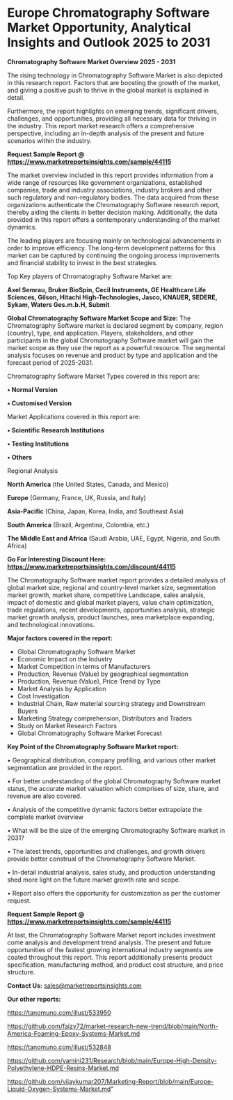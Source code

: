 # Europe Chromatography Software Market Opportunity, Analytical Insights and Outlook 2025 to 2031

<Strong> Chromatography Software Market Overview 2025 - 2031</strong>

The rising technology in Chromatography Software Market is also depicted in this research report. Factors that are boosting the growth of the market, and giving a positive push to thrive in the global market is explained in detail.

Furthermore, the report highlights on emerging trends, significant drivers, challenges, and opportunities, providing all necessary data for thriving in the industry. This report market research offers a comprehensive perspective, including an in-depth analysis of the present and future scenarios within the industry.

<strong>Request Sample Report @ <a href=https://www.marketreportsinsights.com/sample/44115>https://www.marketreportsinsights.com/sample/44115</a></strong>

The market overview included in this report provides information from a wide range of resources like government organizations, established companies, trade and industry associations, industry brokers and other such regulatory and non-regulatory bodies. The data acquired from these organizations authenticate the Chromatography Software research report, thereby aiding the clients in better decision making. Additionally, the data provided in this report offers a contemporary understanding of the market dynamics.

The leading players are focusing mainly on technological advancements in order to improve efficiency. The long-term development patterns for this market can be captured by continuing the ongoing process improvements and financial stability to invest in the best strategies.

Top Key players of Chromatography Software Market are:

<strong>Axel Semrau, Bruker BioSpin, Cecil Instruments, GE Healthcare Life Sciences, Gilson, Hitachi High-Technologies, Jasco, KNAUER, SEDERE, Sykam, Waters Ges.m.b.H, Submit</strong>

<strong><b>Global Chromatography Software Market Scope and Size:</b></strong>
The Chromatography Software market is declared segment by company, region (country), type, and application. Players, stakeholders, and other participants in the global Chromatography Software market will gain the market scope as they use the report as a powerful resource. The segmental analysis focuses on revenue and product by type and application and the forecast period of 2025-2031.

Chromatography Software Market Types covered in this report are:

<strong>•  Normal Version

•  Customised Version</strong>

Market Applications covered in this report are:

<strong>•  Scientific Research Institutions

•  Testing Institutions

•  Others</strong> 

Regional Analysis

<strong>North America</strong> (the United States, Canada, and Mexico)

<strong>Europe</strong> (Germany, France, UK, Russia, and Italy)

<strong>Asia-Pacific</strong> (China, Japan, Korea, India, and Southeast Asia)

<strong>South America</strong> (Brazil, Argentina, Colombia, etc.)

<strong>The Middle East and Africa</strong> (Saudi Arabia, UAE, Egypt, Nigeria, and South Africa)

<strong>Go For Interesting Discount Here: <a href=https://www.marketreportsinsights.com/discount/44115>https://www.marketreportsinsights.com/discount/44115</a></strong>

The Chromatography Software market report provides a detailed analysis of global market size, regional and country-level market size, segmentation market growth, market share, competitive Landscape, sales analysis, impact of domestic and global market players, value chain optimization, trade regulations, recent developments, opportunities analysis, strategic market growth analysis, product launches, area marketplace expanding, and technological innovations.

<strong><b>Major factors covered in the report:</b></strong>
<ul>
  <li>Global Chromatography Software Market </li>
  <li>Economic Impact on the Industry</li>
  <li>Market Competition in terms of Manufacturers</li>
  <li>Production, Revenue (Value) by geographical segmentation</li>
  <li>Production, Revenue (Value), Price Trend by Type</li>
  <li>Market Analysis by Application</li>
  <li>Cost Investigation</li>
  <li>Industrial Chain, Raw material sourcing strategy and Downstream Buyers</li>
  <li>Marketing Strategy comprehension, Distributors and Traders</li>
  <li>Study on Market Research Factors</li>
  <li>Global Chromatography Software Market Forecast</li>
</ul>

<strong><b>Key Point of the Chromatography Software Market report:</b></strong>

• Geographical distribution, company profiling, and various other market segmentation are provided in the report.

• For better understanding of the global Chromatography Software market status, the accurate market valuation which comprises of size, share, and revenue are also covered.

• Analysis of the competitive dynamic factors better extrapolate the complete market overview

• What will be the size of the emerging Chromatography Software market in 2031?

• The latest trends, opportunities and challenges, and growth drivers provide better construal of the Chromatography Software Market.

• In-detail industrial analysis, sales study, and production understanding shed more light on the future market growth rate and scope.

• Report also offers the opportunity for customization as per the customer request.

<strong>Request Sample Report @ <a href=https://www.marketreportsinsights.com/sample/44115>https://www.marketreportsinsights.com/sample/44115</a></strong>

At last, the Chromatography Software Market report includes investment come analysis and development trend analysis. The present and future opportunities of the fastest growing international industry segments are coated throughout this report. This report additionally presents product specification, manufacturing method, and product cost structure, and price structure.

<strong>Contact Us:</strong>
sales@marketreportsinsights.com

<strong>Our other reports:</strong>

<a href=https://tanomuno.com/illust/533950>https://tanomuno.com/illust/533950</a>

<a href=https://github.com/faizy72/market-research-new-trend/blob/main/North-America-Foaming-Epoxy-Systems-Market.md>https://github.com/faizy72/market-research-new-trend/blob/main/North-America-Foaming-Epoxy-Systems-Market.md</a>

<a href=https://tanomuno.com/illust/532848>https://tanomuno.com/illust/532848</a>

<a href=https://github.com/yamini231/Research/blob/main/Europe-High-Density-Polyethylene-HDPE-Resins-Market.md>https://github.com/yamini231/Research/blob/main/Europe-High-Density-Polyethylene-HDPE-Resins-Market.md</a>

<a href=https://github.com/vijaykumar207/Marketing-Report/blob/main/Europe-Liquid-Oxygen-Systems-Market.md>https://github.com/vijaykumar207/Marketing-Report/blob/main/Europe-Liquid-Oxygen-Systems-Market.md</a>"
